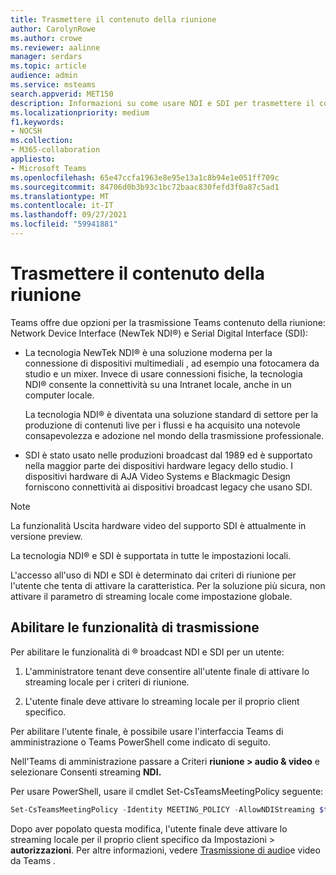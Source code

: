 ```yaml
---
title: Trasmettere il contenuto della riunione
author: CarolynRowe
ms.author: crowe
ms.reviewer: aalinne
manager: serdars
ms.topic: article
audience: admin
ms.service: msteams
search.appverid: MET150
description: Informazioni su come usare NDI e SDI per trasmettere il contenuto delle riunioni in Microsoft Teams.
ms.localizationpriority: medium
f1.keywords:
- NOCSH
ms.collection:
- M365-collaboration
appliesto:
- Microsoft Teams
ms.openlocfilehash: 65e47ccfa1963e8e95e13a1c8b94e1e051ff709c
ms.sourcegitcommit: 84706d0b3b93c1bc72baac830fefd3f0a87c5ad1
ms.translationtype: MT
ms.contentlocale: it-IT
ms.lasthandoff: 09/27/2021
ms.locfileid: "59941881"
---
```

# <a name="broadcast-meeting-content"></a>Trasmettere il contenuto della riunione 



Teams offre due opzioni per la trasmissione Teams contenuto della riunione: Network Device Interface (NewTek NDI®) e Serial Digital Interface (SDI):

- La tecnologia NewTek NDI® è una soluzione moderna per la connessione di dispositivi multimediali , ad esempio una fotocamera da studio e un mixer. Invece di usare connessioni fisiche, la tecnologia NDI® consente la connettività su una Intranet locale, anche in un computer locale.

  La tecnologia NDI® è diventata una soluzione standard di settore per la produzione di contenuti live per i flussi e ha acquisito una notevole consapevolezza e adozione nel mondo della trasmissione professionale.

- SDI è stato usato nelle produzioni broadcast dal 1989 ed è supportato nella maggior parte dei dispositivi hardware legacy dello studio. I dispositivi hardware di AJA Video Systems e Blackmagic Design forniscono connettività ai dispositivi broadcast legacy che usano SDI.

> [!NOTE]
> La funzionalità Uscita hardware video del supporto SDI è attualmente in versione preview.

La tecnologia NDI® e SDI è supportata in tutte le impostazioni locali.

L'accesso all'uso di NDI e SDI è determinato dai criteri di riunione per l'utente che tenta di attivare la caratteristica. Per la soluzione più sicura, non attivare il parametro di streaming locale come impostazione globale.


## <a name="enable-broadcast-features"></a>Abilitare le funzionalità di trasmissione

Per abilitare le funzionalità di ® broadcast NDI e SDI per un utente:

1. L'amministratore tenant deve consentire all'utente finale di attivare lo streaming locale per i criteri di riunione. 

2. L'utente finale deve attivare lo streaming locale per il proprio client specifico.


Per abilitare l'utente finale, è possibile usare l'interfaccia Teams di amministrazione o Teams PowerShell come indicato di seguito.

Nell'Teams di amministrazione passare a Criteri **riunione > audio & video** e selezionare Consenti streaming **NDI.**

Per usare PowerShell, usare il cmdlet Set-CsTeamsMeetingPolicy seguente:

```PowerShell
Set-CsTeamsMeetingPolicy -Identity MEETING_POLICY -AllowNDIStreaming $true
```

Dopo aver popolato questa modifica, l'utente finale deve attivare lo streaming locale per il proprio client specifico da Impostazioni  >  **autorizzazioni**. Per altre informazioni, vedere [Trasmissione di audio](https://support.microsoft.com/office/broadcasting-audio-and-video-from-teams-with-ndi-technology-e91a0adb-96b9-4dca-a2cd-07181276afa3)e video da Teams .






